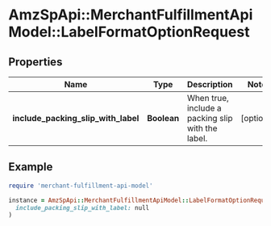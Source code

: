 # AmzSpApi::MerchantFulfillmentApiModel::LabelFormatOptionRequest

## Properties

| Name | Type | Description | Notes |
| ---- | ---- | ----------- | ----- |
| **include_packing_slip_with_label** | **Boolean** | When true, include a packing slip with the label. | [optional] |

## Example

```ruby
require 'merchant-fulfillment-api-model'

instance = AmzSpApi::MerchantFulfillmentApiModel::LabelFormatOptionRequest.new(
  include_packing_slip_with_label: null
)
```

